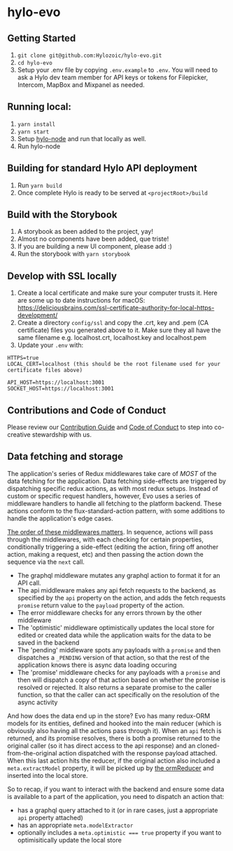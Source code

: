 # hylo-evo

## Getting Started

1. `git clone git@github.com:Hylozoic/hylo-evo.git`
2. `cd hylo-evo`
3. Setup your .env file by copying `.env.example` to `.env`. You will need to ask a Hylo dev team member for API keys or tokens for Filepicker, Intercom, MapBox and Mixpanel as needed.

## Running local:

1. `yarn install`
2. `yarn start`
3. Setup [hylo-node](https://github.com/Hylozoic/hylo-node) and run that locally as well.
4. Run hylo-node

## Building for standard Hylo API deployment

1. Run `yarn build`
2. Once complete Hylo is ready to be served at `<projectRoot>/build`

## Build with the Storybook

1. A storybook as been added to the project, yay!
2. Almost no components have been added, que triste!
3. If you are building a new UI component, please add :)
4. Run the storybook with `yarn storybook`

## Develop with SSL locally

1. Create a local certificate and make sure your computer trusts it. Here are some up to date instructions for macOS: https://deliciousbrains.com/ssl-certificate-authority-for-local-https-development/
2. Create a directory `config/ssl` and copy the .crt, key and .pem (CA certificate) files you generated above to it. Make sure they all have the same filename e.g. localhost.crt, localhost.key and localhost.pem
3. Update your `.env` with:

```
HTTPS=true
LOCAL_CERT=localhost (this should be the root filename used for your certificate files above)

API_HOST=https://localhost:3001
SOCKET_HOST=https://localhost:3001
```
## Contributions and Code of Conduct

Please review our [Contribution Guide](CONTRIBUTING.md) and [Code of Conduct](CODE_OF_CONDUCT.md) to step into co-creative stewardship with us.
## Data fetching and storage

The application's series of Redux middlewares take care of *MOST* of the data fetching for the application. Data fetching side-effects are triggered by dispatching specific redux actions, as with most redux setups. Instead of custom or specific request handlers, however, Evo uses a series of middleware handlers to handle all fetching to the platform backend. These actions conform to the flux-standard-action pattern, with some additions to handle the application's edge cases.

[The order of these middlewares matters](https://github.com/Hylozoic/hylo-evo/blob/dev/src/store/middleware/index.js). In sequence, actions will pass through the middlewares, with each checking for certain properties, conditionally triggering a side-effect (editing the action, firing off another action, making a request, etc) and then passing the action down the sequence via the `next` call. 
- The graphql middleware mutates any graphql action to format it for an API call. 
- The api middleware makes any api fetch requests to the backend, as specified by the `api` property on the action, and adds the fetch requests `promise` return value to the `payload` property of the action. 
- The error middleware checks for any errors thrown by the other middleware
- The 'optimistic' middleware optimistically updates the local store for edited or created data while the application waits for the data to be saved in the backend
- The 'pending' middleware spots any payloads with a `promise` and then dispatches a `_PENDING` version of that action, so that the rest of the application knows there is async data loading occuring
- The 'promise' middleware checks for any payloads with a `promise` and then will dispatch a copy of that action based on whether the promise is resolved or rejected. It also returns a separate promise to the caller function, so that the caller can act specifically on the resolution of the async activity

And how does the data end up in the store? Evo has many redux-ORM models for its entities, defined and hooked into the main reducer (which is obviously also having all the actions pass through it). When an `api` fetch is returned, and its promise resolves, there is both a promise returned to the original caller (so it has direct access to the api response) and an cloned-from-the-original action dispatched with the response payload attached. When this last action hits the reducer, if the original action also included a `meta.extractModel` property, it will be picked up by [the ormReducer](https://github.com/Hylozoic/hylo-evo/blob/d3dc9a0ac336242b35187701388ec364b3213338/src/store/reducers/ormReducer/index.js#L104) and inserted into the local store.

So to recap, if you want to interact with the backend and ensure some data is available to a part of the application, you need to dispatch an action that:
- has a graphql query attached to it (or in rare cases, just a appropriate `api` property attached)
- has an appropriate `meta.modelExtractor`
- optionally includes a `meta.optimistic === true` property if you want to optimisitically update the local store
